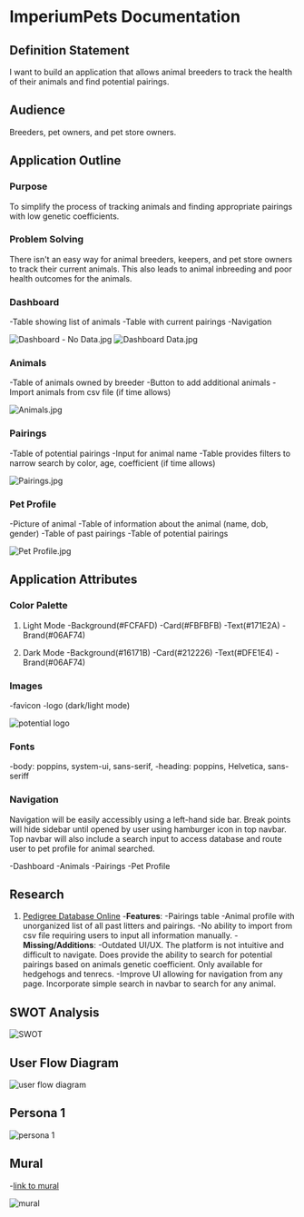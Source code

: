 # ImperiumPets Documentation

## Definition Statement

I want to build an application that allows animal breeders to track the health of their animals and find potential pairings.

## Audience

Breeders, pet owners, and pet store owners.

## Application Outline

### Purpose

To simplify the process of tracking animals and finding appropriate pairings with low genetic coefficients.

### Problem Solving

There isn't an easy way for animal breeders, keepers, and pet store owners to track their current animals. This also leads to animal inbreeding and poor health outcomes for the animals.

### Dashboard

-Table showing list of animals
-Table with current pairings
-Navigation

![Dashboard - No Data.jpg](./img/wireframe/Dashboard%20-%20No%20Data.jpg)
![Dashboard Data.jpg](./img/wireframe/Dashboard%20Data.jpg)

### Animals

-Table of animals owned by breeder
-Button to add additional animals
-Import animals from csv file (if time allows)

![Animals.jpg](./img/wireframe/Animals.jpg)

### Pairings

-Table of potential pairings
-Input for animal name
-Table provides filters to narrow search by color, age, coefficient (if time allows)

![Pairings.jpg](./img/wireframe/Pairings.jpg)

### Pet Profile

-Picture of animal
-Table of information about the animal (name, dob, gender)
-Table of past pairings
-Table of potential pairings

![Pet Profile.jpg](./img/wireframe/Pet%20Profile.jpg)

## Application Attributes

### Color Palette

1. Light Mode
 -Background(#FCFAFD)
 -Card(#FBFBFB)
 -Text(#171E2A)
 -Brand(#06AF74)

2. Dark Mode
 -Background(#16171B)
 -Card(#212226)
 -Text(#DFE1E4)
 -Brand(#06AF74)

### Images

-favicon
-logo (dark/light mode)

![potential logo](./img/extra/magpie.logo.jpg)

### Fonts

  -body: poppins, system-ui, sans-serif,
  -heading: poppins, Helvetica, sans-seriff

### Navigation

Navigation will be easily accessibly using a left-hand side bar. Break points will hide sidebar until opened by user using hamburger icon in top navbar. Top navbar will also include a search input to access database and route user to pet profile for animal searched.

-Dashboard
-Animals
-Pairings
-Pet Profile

## Research

1. [Pedigree Database Online](pedigreedatabaseonline.com)
  -**Features**:
    -Pairings table
    -Animal profile with unorganized list of all past litters and pairings.
    -No ability to import from csv file requiring users to input all information manually.
  -**Missing/Additions**:
    -Outdated UI/UX. The platform is not intuitive and difficult to navigate. Does provide the ability to search for potential pairings based on animals genetic coefficient. Only available for hedgehogs and tenrecs.
    -Improve UI allowing for navigation from any page. Incorporate simple search in navbar to search for any animal.

## SWOT Analysis

![SWOT](./img/extra/imperium_SWOT.JPG)

## User Flow Diagram

![user flow diagram](./img/extra/user_flow_diagram.jpg)

## Persona 1

![persona 1](./img/extra/persona_1.JPG)

## Mural

-[link to mural](https://app.mural.co/t/bensworkspace5177/m/bensworkspace5177/1699581536523/bf36615e694b7cbb0347155ed7993719059e8375?sender=ud8eb27b92d807140b2500254)

![mural](./img/extra/mural.JPG)
